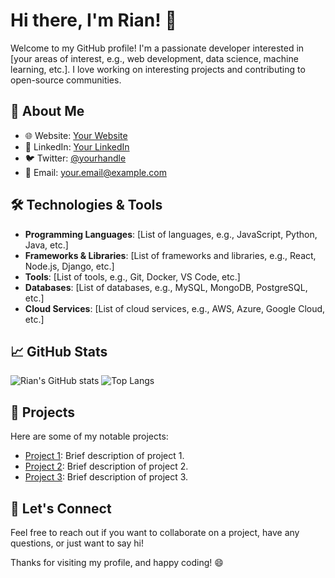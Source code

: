 # Hi there, I'm Rian! 👋

Welcome to my GitHub profile! I'm a passionate developer interested in [your areas of interest, e.g., web development, data science, machine learning, etc.]. I love working on interesting projects and contributing to open-source communities.

## 🚀 About Me

- 🌐 Website: [Your Website](https://yourwebsite.com)
- 💼 LinkedIn: [Your LinkedIn](https://www.linkedin.com/in/yourprofile)
- 🐦 Twitter: [@yourhandle](https://twitter.com/yourhandle)
- 📧 Email: [your.email@example.com](mailto:your.email@example.com)

## 🛠️ Technologies & Tools

- **Programming Languages**: [List of languages, e.g., JavaScript, Python, Java, etc.]
- **Frameworks & Libraries**: [List of frameworks and libraries, e.g., React, Node.js, Django, etc.]
- **Tools**: [List of tools, e.g., Git, Docker, VS Code, etc.]
- **Databases**: [List of databases, e.g., MySQL, MongoDB, PostgreSQL, etc.]
- **Cloud Services**: [List of cloud services, e.g., AWS, Azure, Google Cloud, etc.]

## 📈 GitHub Stats

![Rian's GitHub stats](https://github-readme-stats.vercel.app/api?username=rian-io&show_icons=true&theme=radical)
![Top Langs](https://github-readme-stats.vercel.app/api/top-langs/?username=rian-io&layout=compact&theme=radical)

## 🔭 Projects

Here are some of my notable projects:

- [Project 1](https://github.com/rian-io/project1): Brief description of project 1.
- [Project 2](https://github.com/rian-io/project2): Brief description of project 2.
- [Project 3](https://github.com/rian-io/project3): Brief description of project 3.

## 💬 Let's Connect

Feel free to reach out if you want to collaborate on a project, have any questions, or just want to say hi!

Thanks for visiting my profile, and happy coding! 😄
